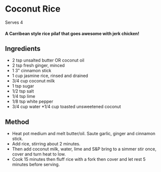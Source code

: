# Coconut Rice

Serves 4

#### A Carribean style rice pilaf that goes awesome with jerk chicken!

## Ingredients

* 2 tsp unsalted butter OR coconut oil
* 2 tsp fresh ginger, minced
* 1 3" cinnamon stick
* 1 cup jasmine rice, rinsed and drained
* 3/4 cup coconut milk
* 1 tsp sugar
* 1/2 tsp salt
* 1/4 tsp lime 
* 1/8 tsp white pepper
* 3/4 cup water
*1/4 cup toasted unsweetened coconut

## Method

- Heat pot medium and melt butter/oil. Saute garlic, ginger and cinnamon stick.
- Add rice, stirring about 2 minutes.
- Then add coconut milk, water, lime and S&P bring to a simmer stir once, cover and turn heat to low.
- Cook 15 minutes then fluff rice with a fork then cover and let rest 5 minutes before serving.
